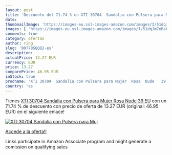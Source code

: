 ```yaml
---
layout: post
title: 'Descuento del 71.74 % en XTI 30704  Sandalia con Pulsera para Muj'
date: 
thumbnailImage: 'https://images-eu.ssl-images-amazon.com/images/I/51dqJm7eBaL._SL200_.jpg'
images: [ 'https://images-eu.ssl-images-amazon.com/images/I/51dqJm7eBaL._SL200_.jpg' ]
comments: true
category: ofertas
author: ring
slug: 'B0778SQQD2-es'
description:
actualPrice: 13.27 EUR
currency: EUR
price: 13.27
comparePrice: 46.95 EUR
inStock: true
prodname: 'XTI 30704  Sandalia con Pulsera para Mujer  Rosa  Nude   39 EU'
country: 'es'
---
```


Tienes [XTI 30704  Sandalia con Pulsera para Mujer  Rosa  Nude   39 EU](https://www.amazon.es/dp/B0778SQQD2/?tag=tolees-21) con un 71.74 % de descuento con precio de oferta de 13.27 EUR (original: 46.95 EUR) en el siguiente enlace!

[![XTI 30704  Sandalia con Pulsera para Muj](https://images-eu.ssl-images-amazon.com/images/I/51dqJm7eBaL._SL200_.jpg)](https://www.amazon.es/dp/B0778SQQD2/?tag=tolees-21)

[Accede a la oferta!!](https://www.amazon.es/dp/B0778SQQD2/?tag=tolees-21)

Links participate in Amazon Associate program and might generate a comission on qualifying sales


